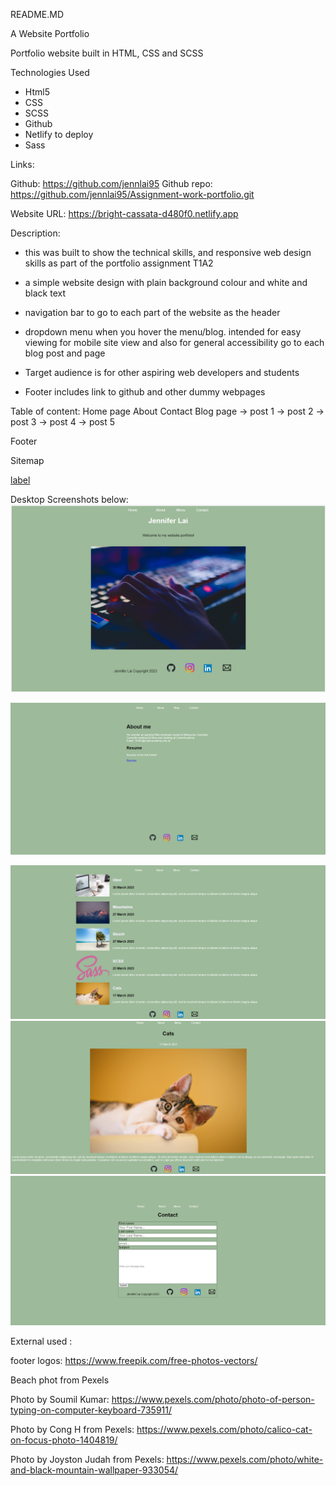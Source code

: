 README.MD


A Website Portfolio 

Portfolio website built in HTML, CSS and SCSS 

Technologies Used
- Html5
- CSS
- SCSS
- Github
- Netlify to deploy 
- Sass

Links: 

Github: https://github.com/jennlai95
Github repo: https://github.com/jennlai95/Assignment-work-portfolio.git

Website URL: https://bright-cassata-d480f0.netlify.app



Description:
- this was built to show the technical skills, and responsive web design skills as part of the portfolio assignment T1A2

- a simple website design with plain background colour and white and black text 

- navigation bar to go to each part of the website as the header 

- dropdown menu when you hover the menu/blog. intended for easy viewing for mobile site view and also for general accessibility go to each blog post and page

- Target audience is for other aspiring web developers and students 

- Footer includes link to github and other dummy webpages




Table of content: 
Home page
About 
Contact
Blog page 
-> post 1
-> post 2
-> post 3
-> post 4
-> post 5


Footer

Sitemap

[label](sitemap.drawio)

Desktop Screenshots below:
![home page](images/website-home-page.png)

![about page](images/website-about-page.png)

![Blog list](images/website-blog-list-page.png)
![Blog Post example ](images/website-example-blog-page.png)
![contact form](images/website-contact-page.png)


External used :

footer logos: 
https://www.freepik.com/free-photos-vectors/

Beach phot from Pexels

Photo by Soumil Kumar: https://www.pexels.com/photo/photo-of-person-typing-on-computer-keyboard-735911/

Photo by Cong H from Pexels: https://www.pexels.com/photo/calico-cat-on-focus-photo-1404819/

Photo by Joyston Judah from Pexels: https://www.pexels.com/photo/white-and-black-mountain-wallpaper-933054/